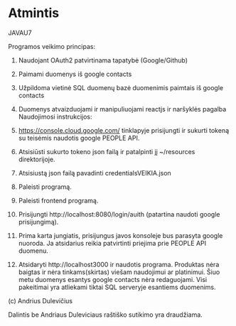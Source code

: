 # Atmintis
JAVAU7

Programos veikimo principas:

1. Naudojant OAuth2 patvirtinama tapatybė (Google/Github)
2. Paimami duomenys iš google contacts
3. Užpildoma vietinė SQL duomenų bazė duomenimis paimtais iš google contacts
4. Duomenys atvaizduojami ir manipuliuojami reactjs ir naršyklės pagalba 
Naudojimosi instrukcijos:

1.  https://console.cloud.google.com/ tinklapyje prisijungti ir sukurti tokeną su teisėmis naudotis google PEOPLE API. 
2.	Atsisiūsti sukurto tokeno json failą ir patalpinti jį ~/resources direktorijoje.
3.	Atsisiustą json failą pavadinti credentialsVEIKIA.json
4.	Paleisti programą.
5.  Paleisti frontend programą.
6.	Prisijungti http://localhost:8080/login/auith (patartina naudoti google prisijungimą).
7.	Prima karta jungiatis, prisijungus javos konsoleje bus parasyta google nuoroda. 
	    Ja atsidarius reikia patvirtinti priejima prie PEOPLE API duomenu.
8.	Atsidaryti http://localhost3000 ir naudotis programa.
Produktas nėra baigtas ir nėra tinkams(skirtas) viešam naudojimui ar platinimui. Šiuo metu duomenys esantys google contacts nėra redaguojami. Visi pakeitimai yra atliekami tiktai SQL serveryje esantiems duomenims.

(c) Andrius Dulevičius

Dalintis be Andriaus Duleviciaus raštiško sutikimo yra draudžiama.